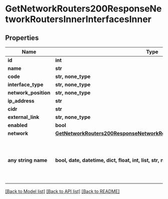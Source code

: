 # GetNetworkRouters200ResponseNetworkRoutersInnerInterfacesInner


## Properties
Name | Type | Description | Notes
------------ | ------------- | ------------- | -------------
**id** | **int** |  | [optional] 
**name** | **str** |  | [optional] 
**code** | **str, none_type** |  | [optional] 
**interface_type** | **str, none_type** |  | [optional] 
**network_position** | **str, none_type** |  | [optional] 
**ip_address** | **str** |  | [optional] 
**cidr** | **str** |  | [optional] 
**external_link** | **str, none_type** |  | [optional] 
**enabled** | **bool** |  | [optional] 
**network** | [**GetNetworkRouters200ResponseNetworkRoutersInnerInterfacesInnerNetwork**](GetNetworkRouters200ResponseNetworkRoutersInnerInterfacesInnerNetwork.md) |  | [optional] 
**any string name** | **bool, date, datetime, dict, float, int, list, str, none_type** | any string name can be used but the value must be the correct type | [optional]

[[Back to Model list]](../README.md#documentation-for-models) [[Back to API list]](../README.md#documentation-for-api-endpoints) [[Back to README]](../README.md)



